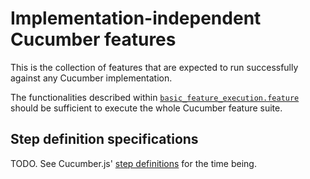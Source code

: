 # Implementation-independent Cucumber features

This is the collection of features that are expected to run successfully against any Cucumber implementation.

The functionalities described within [`basic_feature_execution.feature`](https://github.com/aslakhellesoy/cucumber-features/blob/master/basic_feature_execution.feature) should be sufficient to execute the whole Cucumber feature suite. 

## Step definition specifications

TODO. See Cucumber.js' [step definitions](https://github.com/cucumber/cucumber-js/blob/master/features/step_definitions/cucumber_steps.js) for the time being.
